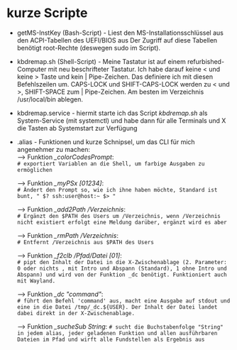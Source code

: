 # kurze Scripte

- getMS-InstKey (Bash-Script) - Liest den MS-Installationsschlüssel aus den ACPI-Tabellen des UEFI/BIOS aus
Der Zugriff auf diese Tabellen benötigt root-Rechte (deswegen sudo im Script).

- kbdremap.sh (Shell-Script) - Meine Tastatur ist auf einem refurbished-Computer mit neu beschrifteter Tastatur. 
Ich habe darauf keine < und keine > Taste und kein | Pipe-Zeichen. Das definiere ich mit diesen Befehlszeilen um. 
CAPS-LOCK und SHIFT-CAPS-LOCK werden zu < und >, SHIFT-SPACE zum | Pipe-Zeichen. 
Am besten im Verzeichnis /usr/local/bin ablegen.

- kbdremap.service - hiermit starte ich das Script _kbdremap.sh_ als System-Service (mit systemctl) und 
habe dann für alle Terminals und X die Tasten ab Systemstart zur Verfügung

- .alias - Funktionen und kurze Schnipsel, um das CLI für mich angenehmer zu machen:  
  --> Funktion *_colorCodesPrompt*:    
    `# exportiert Variablen an die Shell, um farbige Ausgaben zu ermöglichen`  
    
  --> Funktion *_myPSx [01234]*:  
    `# Ändert den Prompt so, wie ich ihne haben möchte, Standard ist bunt, " $? ssh:user@host:~ $> "`  
  
  --> Funktion *_add2Path /Verzeichnis*:  
    `# Ergänzt den $PATH des Users um /Verzeichnis, wenn /Verzeichnis nicht existiert erfolgt eine Meldung darüber, ergänzt wird es aber`  
    
  --> Funktion *_rmPath /Verzeichnis*:  
    `# Entfernt /Verzeichnis aus $PATH des Users`  
    
  --> Funktion *_f2clb /Pfad/Datei [01]*:  
    `# pipt den Inhalt der Datei in die X-Zwischenablage (2. Parameter: 0 oder nichts , mit Intro und Abspann (Standard), 1 ohne Intro und Abspann) und wird von der Funktion _dc benötigt. Funktioniert auch mit Wayland.`
    
  --> Funktion *_dc "command"*:  
    `# führt den Befehl 'command' aus, macht eine Ausgabe auf stdout und eine in die Datei /tmp/_dc.${USER}. Der Inhalt der Datei landet dabei direkt in der X-Zwischenablage.`  
    
  --> Funktion *_sucheSub String*:
    `# sucht die Buchstabenfolge "String" in jedem alias, jeder geladenen Funktion und allen ausführbaren Dateien im Pfad und wirft alle Fundstellen als Ergebnis aus`  
       
       
